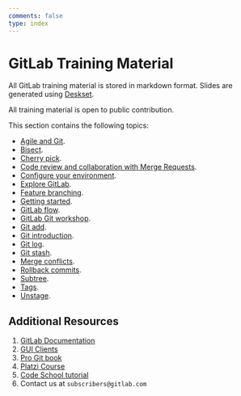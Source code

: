 ```yaml
---
comments: false
type: index
---
```


# GitLab Training Material

All GitLab training material is stored in markdown format. Slides are
generated using [Deskset](https://www.deckset.com/).

All training material is open to public contribution.

This section contains the following topics:

- [Agile and Git](topics/agile_git.md).
- [Bisect](topics/bisect.md).
- [Cherry pick](topics/cherry_picking.md).
- [Code review and collaboration with Merge Requests](topics/merge_requests.md).
- [Configure your environment](topics/env_setup.md).
- [Explore GitLab](topics/explore_gitlab.md).
- [Feature branching](topics/feature_branching.md).
- [Getting started](topics/getting_started.md).
- [GitLab flow](gitlab_flow.md).
- [GitLab Git workshop](user_training.md).
- [Git add](topics/git_add.md).
- [Git introduction](topics/git_intro.md).
- [Git log](topics/git_log.md).
- [Git stash](topics/stash.md).
- [Merge conflicts](topics/merge_conflicts.md).
- [Rollback commits](topics/rollback_commits.md).
- [Subtree](topics/subtree.md).
- [Tags](topics/tags.md).
- [Unstage](topics/unstage.md).

## Additional Resources

1. [GitLab Documentation](https://docs.gitlab.com)
1. [GUI Clients](https://git-scm.com/downloads/guis)
1. [Pro Git book](https://git-scm.com/book/en/v2)
1. [Platzi Course](https://courses.platzi.com/courses/git-gitlab/)
1. [Code School tutorial](http://try.github.io/)
1. Contact us at `subscribers@gitlab.com`
